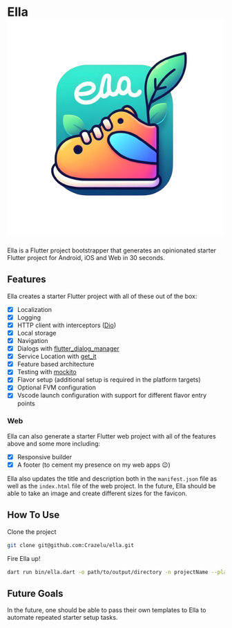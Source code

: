 # Ella <img src="https://raw.githubusercontent.com/Crazelu/ella/main/assets/logo.png" alt="Ella's logo">

Ella is a Flutter project bootstrapper that generates an opinionated starter Flutter project for Android, iOS and Web in 30 seconds.

## Features
Ella creates a starter Flutter project with all of these out of the box:

- [x] Localization
- [x] Logging
- [x] HTTP client with interceptors ([Dio](https://pub.dev/packages/dio))
- [x] Local storage
- [x] Navigation
- [x] Dialogs with [flutter_dialog_manager](https://pub.dev/packages/flutter_dialog_manager)
- [x] Service Location with [get_it](https://pub.dev/packages/get_it)
- [x] Feature based architecture
- [x] Testing with [mockito](https://pub.dev/packages/mockito)
- [x] Flavor setup (additional setup is required in the platform targets)
- [x] Optional FVM configuration
- [x] Vscode launch configuration with support for different flavor entry points

### Web

Ella can also generate a starter Flutter web project with all of the features above and some more including:

- [x] Responsive builder
- [x] A footer (to cement my presence on my web apps 😉)

Ella also updates the title and description both in the `manifest.json` file as well as the `index.html` file of the web project.
In the future, Ella should be able to take an image and create different sizes for the favicon.

## How To Use
Clone the project
```sh
git clone git@github.com:Crazelu/ella.git
```

Fire Ella up!

```sh
dart run bin/ella.dart -o path/to/output/directory -n projectName --platforms android,ios,web
```

## Future Goals
In the future, one should be able to pass their own templates to Ella to automate repeated starter setup tasks.